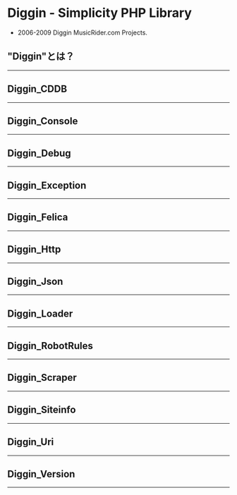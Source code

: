 Diggin - Simplicity PHP Library
===============================
- 2006-2009 Diggin MusicRider.com Projects. 

"Diggin"とは？
--------------

---
## Diggin_CDDB

---
## Diggin_Console

---
## Diggin_Debug

---
## Diggin_Exception

---
## Diggin_Felica

---
## Diggin_Http

---
## Diggin_Json

---
## Diggin_Loader

---
## Diggin_RobotRules

---
## Diggin_Scraper

---
## Diggin_Siteinfo

---
## Diggin_Uri

---
## Diggin_Version

---
